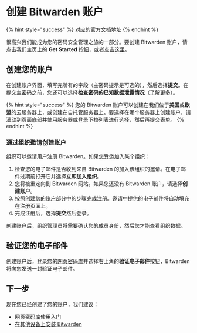 # 创建 Bitwarden 账户

{% hint style="success" %}
对应的[官方文档地址](https://bitwarden.com/help/article/create-bitwarden-account/)
{% endhint %}

很高兴我们能成为您的密码安全管理之旅的一部分。要创建 Bitwarden 账户，请点击我们主页上的 **Get Started** 按钮，或者点击[这里](https://vault.bitwarden.com/#/register)。

## 创建您的账户 <a href="#create-your-account" id="create-your-account"></a>

在创建账户界面，填写完所有的字段（主密码提示是可选的），然后选择**提交**。在提交主密码之前，您还可以选择**检查密码的已知数据泄露情况**（[了解更多](../your-vault/vault-health-reports.md#data-breach-report-individual-vaults-only)）。

{% hint style="success" %}
您的 Bitwarden 账户可以创建在我们位于**美国**或**欧盟**的云服务器上，或创建在自托管服务器上。要选择在哪个服务器上创建账户，请滚动到页面底部并使用服务器或登录下拉列表进行选择，然后再提交表单。
{% endhint %}

### 通过组织邀请创建账户 <a href="#create-an-account-from-an-organization-invite" id="create-an-account-from-an-organization-invite"></a>

组织可以邀请用户注册 Bitwarden。如果您受邀加入某个组织：

1. 检查您的电子邮件是否收到来自 Bitwarden 的加入该组织的邀请。在电子邮件过期前打开它并选择**立即加入组织**。
2. 您将被重定向到 Bitwarden 网站。如果您还没有 Bitwarden 账户，请选择**创建账户**。
3. 按照[创建您的账户](create-bitwarden-account.md#create-your-account)部分中的步骤完成注册。邀请中提供的电子邮件将自动填充在注册页面上。
4. 完成注册后，选择**提交**然后登录。

创建账户后，组织管理员将需要确认您的成员身份，然后您才能查看组织数据。

## 验证您的电子邮件 <a href="#verify-your-email" id="verify-your-email"></a>

创建账户后，登录您的[网页密码库](https://vault.bitwarden.com/)并选择右上角的**验证电子邮件**按钮，Bitwarden 将向您发送一封验证电子邮件。

## 下一步 <a href="#next-steps" id="next-steps"></a>

现在您已经创建了您的账户，我们建议：

* [网页密码库使用入门](getting-started-webvault.md)
* [在其他设备上安装 Bitwarden](https://bitwarden.com/download/)
